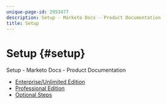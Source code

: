 ```yaml
---
unique-page-id: 2953477
description: Setup - Marketo Docs - Product Documentation
title: Setup
---
```


# Setup {#setup}

Setup - Marketo Docs - Product Documentation

* [Enterprise/Unlimited Edition](setup/enterprise-unlimited-edition.md)
* [Professional Edition](setup/professional-edition.md)
* [Optional Steps](setup/optional-steps.md)


